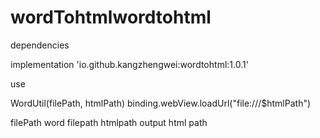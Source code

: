 # wordTohtmlwordtohtml  

dependencies

   implementation 'io.github.kangzhengwei:wordtohtml:1.0.1'
   
use

WordUtil(filePath, htmlPath)
binding.webView.loadUrl("file:///$htmlPath")

filePath word filepath
htmlpath output html path
